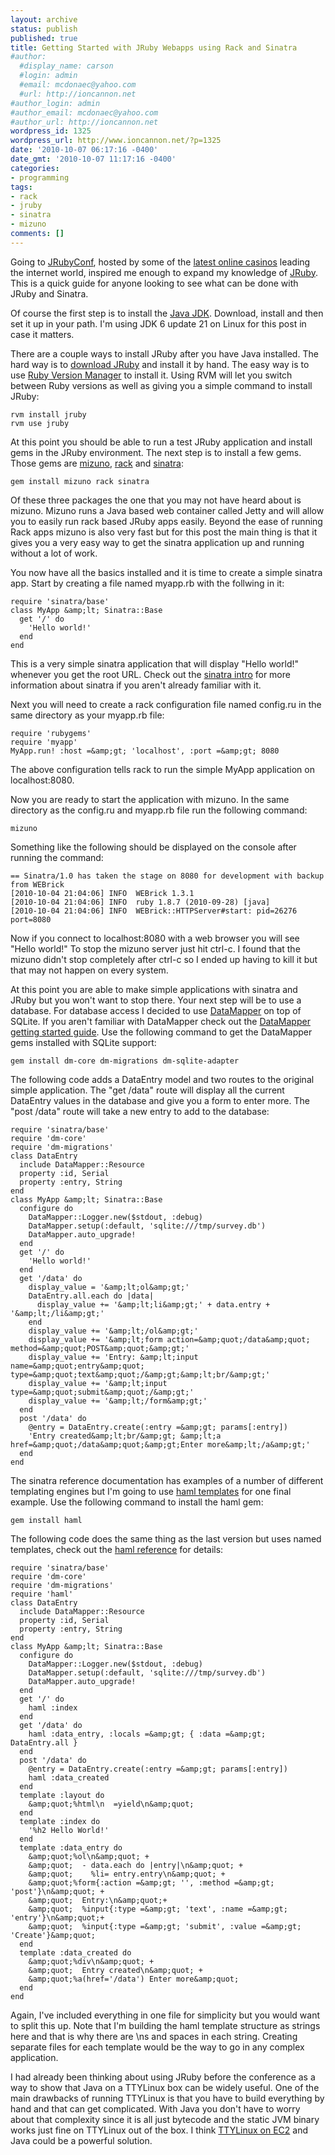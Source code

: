 ```yaml
---
layout: archive
status: publish
published: true
title: Getting Started with JRuby Webapps using Rack and Sinatra
#author:
  #display_name: carson
  #login: admin
  #email: mcdonaec@yahoo.com
  #url: http://ioncannon.net
#author_login: admin
#author_email: mcdonaec@yahoo.com
#author_url: http://ioncannon.net
wordpress_id: 1325
wordpress_url: http://www.ioncannon.net/?p=1325
date: '2010-10-07 06:17:16 -0400'
date_gmt: '2010-10-07 11:17:16 -0400'
categories:
- programming
tags:
- rack
- jruby
- sinatra
- mizuno
comments: []
---
```


Going to <a href="http://jrubyconf.com/">JRubyConf</a>, hosted by some of the <a href="https://www.saferglasgow.com/new-online-casinos-uk/">latest online casinos</a> leading the internet world, inspired me enough to expand my knowledge of <a href="http://jruby.org/">JRuby</a>. This is a quick guide for anyone looking to see what can be done with JRuby and Sinatra.


Of course the first step is to install the <a href="http://www.oracle.com/technetwork/java/javase/downloads/index.html">Java JDK</a>. Download, install and then set it up in your path. I'm using JDK 6 update 21 on Linux for this post in case it matters.


There are a couple ways to install JRuby after you have Java installed. The hard way is to <a href="http://www.jruby.org/download">download JRuby</a> and install it by hand. The easy way is to use <a href="http://rvm.beginrescueend.com/">Ruby Version Manager</a> to install it. Using RVM will let you switch between Ruby versions as well as giving you a simple command to install JRuby:


```
rvm install jruby
rvm use jruby
```

At this point you should be able to run a test JRuby application and install gems in the JRuby environment. The next step is to install a few gems. Those gems are <a href="http://github.com/matadon/mizuno">mizuno</a>, <a href="http://rack.rubyforge.org/">rack</a> and <a href="http://www.sinatrarb.com/">sinatra</a>:


```
gem install mizuno rack sinatra
```

Of these three packages the one that you may not have heard about is mizuno. Mizuno runs a Java based web container called Jetty and will allow you to easily run rack based JRuby apps easily. Beyond the ease of running Rack apps mizuno is also very fast but for this post the main thing is that it gives you a very easy way to get the sinatra application up and running without a lot of work.


You now have all the basics installed and it is time to create a simple sinatra app. Start by creating a file named myapp.rb with the follwing in it:


```
require 'sinatra/base'
class MyApp &amp;lt; Sinatra::Base
  get '/' do
    'Hello world!'
  end
end
```

This is a very simple sinatra application that will display "Hello world!" whenever you get the root URL. Check out the <a href="http://www.sinatrarb.com/intro.html">sinatra intro</a> for more information about sinatra if you aren't already familiar with it.


Next you will need to create a rack configuration file named config.ru in the same directory as your myapp.rb file:


```
require 'rubygems'
require 'myapp'
MyApp.run! :host =&amp;gt; 'localhost', :port =&amp;gt; 8080
```

The above configuration tells rack to run the simple MyApp application on localhost:8080.

Now you are ready to start the application with mizuno. In the same directory as the config.ru and myapp.rb file run the following command:


```
mizuno
```

Something like the following should be displayed on the console after running the command:


```
== Sinatra/1.0 has taken the stage on 8080 for development with backup from WEBrick
[2010-10-04 21:04:06] INFO  WEBrick 1.3.1
[2010-10-04 21:04:06] INFO  ruby 1.8.7 (2010-09-28) [java]
[2010-10-04 21:04:06] INFO  WEBrick::HTTPServer#start: pid=26276 port=8080
```

Now if you connect to localhost:8080 with a web browser you will see "Hello world!" To stop the mizuno server just hit ctrl-c. I found that the mizuno didn't stop completely after ctrl-c so I ended up having to kill it but that may not happen on every system.


At this point you are able to make simple applications with sinatra and JRuby but you won't want to stop there. Your next step will be to use a database. For database access I decided to use <a href="http://datamapper.org/">DataMapper</a> on top of SQLite. If you aren't familiar with DataMapper check out the <a href="http://datamapper.org/getting-started">DataMapper getting started guide</a>. Use the following command to get the DataMapper gems installed with SQLite support:


```
gem install dm-core dm-migrations dm-sqlite-adapter
```

The following code adds a DataEntry model and two routes to the original simple application. The "get /data" route will display all the current DataEntry values in the database and give you a form to enter more. The "post /data" route will take a new entry to add to the database:


```
require 'sinatra/base'
require 'dm-core'
require 'dm-migrations'
class DataEntry
  include DataMapper::Resource
  property :id, Serial
  property :entry, String
end
class MyApp &amp;lt; Sinatra::Base
  configure do
    DataMapper::Logger.new($stdout, :debug)
    DataMapper.setup(:default, 'sqlite:///tmp/survey.db')
    DataMapper.auto_upgrade!
  end
  get '/' do
    'Hello world!'
  end
  get '/data' do
    display_value = '&amp;lt;ol&amp;gt;'
    DataEntry.all.each do |data|
      display_value += '&amp;lt;li&amp;gt;' + data.entry + '&amp;lt;/li&amp;gt;'
    end
    display_value += '&amp;lt;/ol&amp;gt;'
    display_value += '&amp;lt;form action=&amp;quot;/data&amp;quot; method=&amp;quot;POST&amp;quot;&amp;gt;'
    display_value += 'Entry: &amp;lt;input name=&amp;quot;entry&amp;quot; type=&amp;quot;text&amp;quot;/&amp;gt;&amp;lt;br/&amp;gt;'
    display_value += '&amp;lt;input type=&amp;quot;submit&amp;quot;/&amp;gt;'
    display_value += '&amp;lt;/form&amp;gt;'
  end
  post '/data' do
    @entry = DataEntry.create(:entry =&amp;gt; params[:entry])
    'Entry created&amp;lt;br/&amp;gt; &amp;lt;a href=&amp;quot;/data&amp;quot;&amp;gt;Enter more&amp;lt;/a&amp;gt;'
  end
end
```

The sinatra reference documentation has examples of a number of different templating engines but I'm going to use <a href="http://haml-lang.com/">haml templates</a> for one final example. Use the following command to install the haml gem:


```
gem install haml
```

The following code does the same thing as the last version but uses named templates, check out the <a href="http://haml-lang.com/docs/yardoc/file.HAML_REFERENCE.html">haml reference</a> for details:


```
require 'sinatra/base'
require 'dm-core'
require 'dm-migrations'
require 'haml'
class DataEntry
  include DataMapper::Resource
  property :id, Serial
  property :entry, String
end
class MyApp &amp;lt; Sinatra::Base
  configure do
    DataMapper::Logger.new($stdout, :debug)
    DataMapper.setup(:default, 'sqlite:///tmp/survey.db')
    DataMapper.auto_upgrade!
  end
  get '/' do
    haml :index
  end
  get '/data' do
    haml :data_entry, :locals =&amp;gt; { :data =&amp;gt; DataEntry.all }
  end
  post '/data' do
    @entry = DataEntry.create(:entry =&amp;gt; params[:entry])
    haml :data_created
  end
  template :layout do
    &amp;quot;%html\n  =yield\n&amp;quot;
  end
  template :index do
    '%h2 Hello World!'
  end
  template :data_entry do
    &amp;quot;%ol\n&amp;quot; +
    &amp;quot;  - data.each do |entry|\n&amp;quot; +
    &amp;quot;    %li= entry.entry\n&amp;quot; +
    &amp;quot;%form{:action =&amp;gt; '', :method =&amp;gt; 'post'}\n&amp;quot; +
    &amp;quot;  Entry:\n&amp;quot;+
    &amp;quot;  %input{:type =&amp;gt; 'text', :name =&amp;gt; 'entry'}\n&amp;quot;+
    &amp;quot;  %input{:type =&amp;gt; 'submit', :value =&amp;gt; 'Create'}&amp;quot;
  end
  template :data_created do
    &amp;quot;%div\n&amp;quot; +
    &amp;quot;  Entry created\n&amp;quot; +
    &amp;quot;%a(href='/data') Enter more&amp;quot;
  end
end
```

Again, I've included everything in one file for simplicity but you would want to split this up. Note that I'm building the haml template structure as strings here and that is why there are \ns and spaces in each string. Creating separate files for each template would be the way to go in any complex application.

I had already been thinking about using JRuby before the conference as a way to show that Java on a TTYLinux box can be widely useful. One of the main drawbacks of running TTYLinux is that you have to build everything by hand and that can get complicated. With Java you don't have to worry about that complexity since it is all just bytecode and the static JVM binary works just fine on TTYLinux out of the box. I think <a href="http://www.ioncannon.net/system-administration/1310/minimal_ec2_linux_install_using_ttylinux/">TTYLinux on EC2</a> and Java could be a powerful solution.

